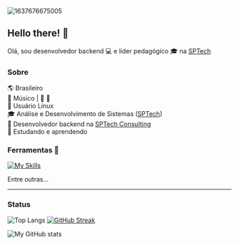 ![1637676675005](https://user-images.githubusercontent.com/53584776/222942742-87571e60-5cd6-454a-ac29-55a4dc771327.jpg)

## Hello there! 👋

Olá, sou desenvolvedor backend 💻 e líder pedagógico 🎓 na [SPTech](https://www.sptech.school/)

### Sobre
🌎 Brasileiro\
🎵 Músico | 🎸 🎷\
🐧 Usuário Linux\
🎓 Análise e Desenvolvimento de Sistemas ([SPTech](https://www.sptech.school/))\
🏢 Desenvolvedor backend na [SPTech Consulting](https://github.com/BandTec/)\
🌱 Estudando e aprendendo

### Ferramentas 🧰

[![My Skills](https://skillicons.dev/icons?i=java,spring,kotlin,androidstudio,js,ts,react,git,mysql,docker,linux)](https://skillicons.dev)

Entre outras...

___

### Status

![Top Langs](https://github-readme-stats.vercel.app/api/top-langs/?username=manoelalmeida-io&theme=transparent&layout=compact&show_icons=true&hide_border=true&card_width=250)
[![GitHub Streak](https://streak-stats.demolab.com?user=manoelalmeida-io&hide_border=true&theme=transparent)](https://git.io/streak-stats)

![My GitHub stats](https://github-readme-stats.vercel.app/api?username=manoelalmeida-io&theme=transparent&show_icons=true&hide_border=true&card_width=250)
